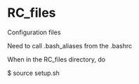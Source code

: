 # RC_files
Configuration files

Need to call .bash_aliases from the .bashrc

When in the RC_files directory, do

$ source setup.sh
